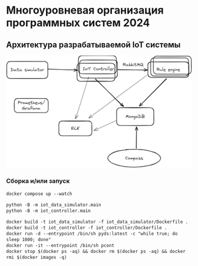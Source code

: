 # Многоуровневая организация программных систем 2024
## Архитектура разрабатываемой IoT системы
![Архитектура системы](architecture.png)


### Сборка и/или запуск
```
docker compose up --watch
```
```
python -B -m iot_data_simulator.main
python -B -m iot_controller.main
```
```
docker build -t iot_data_simulator -f iot_data_simulator/Dockerfile .
docker build -t iot_controller -f iot_controller/Dockerfile .
docker run -d --entrypoint /bin/sh pyds:latest -c "while true; do sleep 1000; done"
docker run -it --entrypoint /bin/sh pcont
docker stop $(docker ps -aq) && docker rm $(docker ps -aq) && docker rmi $(docker images -q)
```
